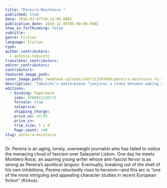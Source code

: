 ```yaml
---
title: "Pereira Maintains "
published: true
date: 2016-03-07T20:31:00.000Z
publication_date: 2016-12-06T05:00:00.000Z
show_in_forthcoming: false
subtitle:
genre: Fiction
language: Italian
type:
author_contributors:
  - antonio-tabucchi
translator_contributors:
editor_contributors:
contributors:
featured_image_path:
cover_image_path: /webhook-uploads/1457111587096/pereira_maintains_to_size.tif
description: "Tabucchi’s masterpiece “conjures a state between waking and dreaming” (_The New York Times_) "
editions:
  - binding: Paperback
    isbn: 9780811226172
    forsale: true
    saleprice:
    shipping_charge:
    price_us: 14.95
    price_cn:
    trim_size: 5 x 8
    Page_count: 140
slug: pereira-maintains
---
```


Dr. Pereira is an aging, lonely, overweight journalist who has failed to notice the menacing cloud of fascism over Salazarist Lisbon. One day he meets Montiero Rossi, an aspiring young writer whose anti-fascist fervor is as strong as Pereira’s apolitical languor. Eventually, breaking out of the shell of his own inhibitions, Pereira reluctantly rises to heroism—and this arc is “one of the most intriguing and appealing character studies in recent European fiction” (_Kirkus_).

